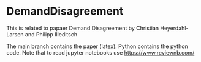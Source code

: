 # DemandDisagreement
This is related to papaer Demand Disagreement by Christian Heyerdahl-Larsen and Philipp Illeditsch

The main branch contains the paper (latex). Python contains the python code. Note that to read jupyter notebooks use https://www.reviewnb.com/
